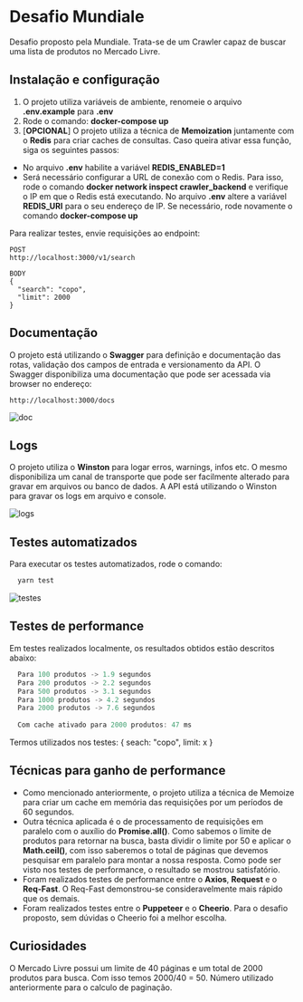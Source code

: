 # Desafio Mundiale
Desafio proposto pela Mundiale. Trata-se de um Crawler capaz de buscar uma lista de produtos no Mercado Livre.

## Instalação e configuração
  1. O projeto utiliza variáveis de ambiente, renomeie o arquivo **.env.example** para **.env**
  2. Rode o comando: **docker-compose up**
  3. [**OPCIONAL**] O projeto utiliza a técnica de **Memoization** juntamente com o **Redis** para criar caches de consultas. Caso queira ativar essa função, siga os seguintes passos:
  - No arquivo **.env** habilite a variável **REDIS_ENABLED=1**
  - Será necessário configurar a URL de conexão com o Redis. Para isso, rode o comando **docker network inspect crawler_backend**
      e verifique o IP em que o Redis está executando. No arquivo **.env** altere a variável **REDIS_URI** para o seu endereço de IP. Se necessário, rode novamente o comando **docker-compose up**

  Para realizar testes, envie requisições ao endpoint:
  ```
  POST 
  http://localhost:3000/v1/search
  
  BODY 
  {
    "search": "copo",
    "limit": 2000
  }
  ```

## Documentação
  O projeto está utilizando o **Swagger** para definição e documentação das rotas, validação dos campos de entrada e versionamento da API. O Swagger disponibiliza uma documentação que pode ser acessada via browser no endereço: 
  ```
  http://localhost:3000/docs
  ```

  ![doc](https://user-images.githubusercontent.com/2119725/81439389-b04f1d80-9144-11ea-88db-99ae26c83f09.png)

## Logs
  O projeto utiliza o **Winston** para logar erros, warnings, infos etc. O mesmo disponibiliza um canal de transporte que pode ser facilmente alterado para gravar em arquivos ou banco de dados. 
  A API está utilizando o Winston para gravar os logs em arquivo e console.
  
  ![logs](https://user-images.githubusercontent.com/2119725/81441399-14271580-9148-11ea-9b9d-188e6a8a3e8b.png)


## Testes automatizados
  Para executar os testes automatizados, rode o comando:
```javascript
  yarn test
```
![testes](https://user-images.githubusercontent.com/2119725/81439039-1f784200-9144-11ea-80b1-4a5d4ed6c277.png)

## Testes de performance
  Em testes realizados localmente, os resultados obtidos estão descritos abaixo:

```javascript
  Para 100 produtos -> 1.9 segundos
  Para 200 produtos -> 2.2 segundos
  Para 500 produtos -> 3.1 segundos
  Para 1000 produtos -> 4.2 segundos
  Para 2000 produtos -> 7.6 segundos
  
  Com cache ativado para 2000 produtos: 47 ms
```
  
Termos utilizados nos testes: { seach: "copo", limit: x }

## Técnicas para ganho de performance
  - Como mencionado anteriormente, o projeto utiliza a técnica de Memoize para criar um cache em memória das requisições por um períodos de 60 segundos.
  - Outra técnica aplicada é o de processamento de requisições em paralelo com o auxílio do **Promise.all()**. Como sabemos o limite de produtos para retornar na busca,
  basta dividir o limite por 50 e aplicar o **Math.ceil()**, com isso saberemos o total de páginas que devemos pesquisar em paralelo para montar a nossa resposta. Como pode ser 
  visto nos testes de performance, o resultado se mostrou satisfatório.
  - Foram realizados testes de performance entre o **Axios**, **Request** e o **Req-Fast**. O Req-Fast demonstrou-se consideravelmente mais rápido que os demais.
  - Foram realizados testes entre o **Puppeteer** e o **Cheerio**. Para o desafio proposto, sem dúvidas o Cheerio foi a melhor escolha.
  
## Curiosidades
  O Mercado Livre possui um limite de 40 páginas e um total de 2000 produtos para busca. Com isso temos 2000/40 = 50. Número utilizado anteriormente para o calculo de paginação.
